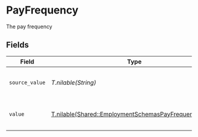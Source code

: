 # PayFrequency

The pay frequency


## Fields

| Field                                                                                                              | Type                                                                                                               | Required                                                                                                           | Description                                                                                                        | Example                                                                                                            |
| ------------------------------------------------------------------------------------------------------------------ | ------------------------------------------------------------------------------------------------------------------ | ------------------------------------------------------------------------------------------------------------------ | ------------------------------------------------------------------------------------------------------------------ | ------------------------------------------------------------------------------------------------------------------ |
| `source_value`                                                                                                     | *T.nilable(String)*                                                                                                | :heavy_minus_sign:                                                                                                 | The source value of the pay frequency.                                                                             | Hourly                                                                                                             |
| `value`                                                                                                            | [T.nilable(Shared::EmploymentSchemasPayFrequencyValue)](../../models/shared/employmentschemaspayfrequencyvalue.md) | :heavy_minus_sign:                                                                                                 | The pay frequency of the job postings.                                                                             | hourly                                                                                                             |